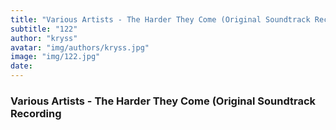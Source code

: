 ```yaml
---
title: "Various Artists - The Harder They Come (Original Soundtrack Recording"
subtitle: "122"
author: "kryss"
avatar: "img/authors/kryss.jpg"
image: "img/122.jpg"
date:
---
```


### Various Artists - The Harder They Come (Original Soundtrack Recording
